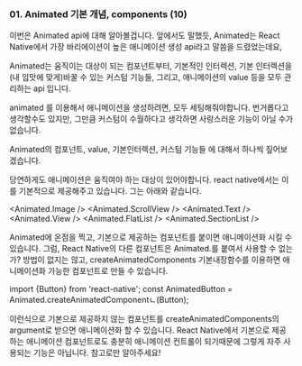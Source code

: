 ### 01. Animated 기본 개념, components (10)

이번은 Animated api에 대해 알아볼겁니다.
앞에서도 말했듯, Animated는 React Native에서 가장 바리에이션이 높은 애니메이션 생성 api라고 말씀을 드렸었는데요,

Animated는
움직이는 대상이 되는 컴포넌트부터,
기본적인 인터렉션,
기본 인터렉션을 (내 입맛에 맞게)바꿀 수 있는 커스텀 기능들,
그리고, 애니메이션의 value 등을
모두 관리하는 api 입니다.

animated 를 이용해서 애니메이션을 생성하려면, 모두 세팅해줘야합니다.
번거롭다고 생각할수도 있지만, 그만큼 커스텀이 수월하다고 생각하면
사랑스러운 기능이 아닐 수가 없습니다.

Animated의 컴포넌트, value, 기본인터렉션, 커스텀 기능들 에 대해서 하나씩 짚어보겠습니다.

당연하게도 애니메이션은 움직여야 하는 대상이 있어야합니다.
react native에서는 이를 기본적으로 제공해주고 있습니다.
그는 아래와 같습니다.

<Animated.Image />
<Animated.ScrollView />
<Animated.Text />
<Animated.View />
<Animated.FlatList />
<Animated.SectionList />

Animated에 온점을 찍고, 기본으로 제공하는 컴포넌트를 붙이면 애니메이션화 시킬 수 있습니다.
그럼, React Native의 다른 컴포넌트은 Animated.를 붙여서 사용할 수 없는가? 방법이 없지는 않고, createAnimatedComponents 기본내장함수를 이용하면 애니메이션화 가능한 컴포넌트로 만들 수 있습니다.

import {Button} from 'react-native';
const AnimatedButton = Animated.createAnimatedComponentㄴ(Button);

이런식으로 기본으로 제공하지 않는 컴포넌트를 createAnimatedComponents의 argument로 받으면 애니메이션화 할 수 있습니다. React Native에서 기본으로 제공하는 애니메이션 컴포넌트로도 충분히 애니메이션 컨트롤이 되기때문에 그렇게 자주 사용되는 기능은 아닙니다.
참고로만 알아주세요!
